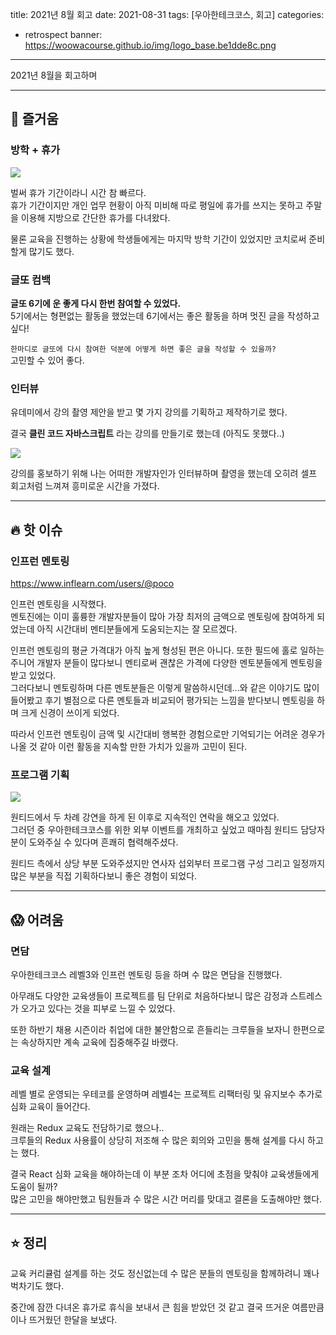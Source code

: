 title: 2021년 8월 회고
date: 2021-08-31
tags: [우아한테크코스, 회고]
categories:
- retrospect
banner: https://woowacourse.github.io/img/logo_base.be1dde8c.png

---

2021년 8월을 회고하며

<!-- more -->

---

## 🤩 즐거움

### 방학 + 휴가

![](https://lh3.googleusercontent.com/-BQzMG4UbOYs/YT3zgGVtssI/AAAAAAAAl4g/I4s6i1z_ixgnarv3RNZl9ssm4OHljMpEwCLcBGAsYHQ/238812235.jpg)

벌써 휴가 기간이라니 시간 참 빠르다.  
휴가 기간이지만 개인 업무 현황이 아직 미비해 따로 평일에 휴가를 쓰지는 못하고 주말을 이용해 지방으로 간단한 휴가를 다녀왔다.

물론 교육을 진행하는 상황에 학생들에게는 마지막 방학 기간이 있었지만 코치로써 준비할게 많기도 했다.

### 글또 컴백

**글또 6기에 운 좋게 다시 한번 참여할 수 있었다.**  
5기에서는 형편없는 활동을 했었는데 6기에서는 좋은 활동을 하며 멋진 글을 작성하고 싶다!

`한마디로 글또에 다시 참여한 덕분에 어떻게 하면 좋은 글을 작성할 수 있을까?`  
고민할 수 있어 좋다.

### 인터뷰

유데미에서 강의 촬영 제안을 받고 몇 가지 강의를 기획하고 제작하기로 했다.

결국 **클린 코드 자바스크립트** 라는 강의를 만들기로 했는데 (아직도 못했다..)

![](https://lh3.googleusercontent.com/-u5gD2q-KFXc/YT32vy6kr9I/AAAAAAAAl4o/vTCrZ-2AYvs_C4xxAZj6XJ8TfkseCHdsQCLcBGAsYHQ/clean-code-js-cover-img.png)

강의를 홍보하기 위해 나는 어떠한 개발자인가 인터뷰하며 촬영을 했는데 오히려 셀프 회고처럼 느껴져 흥미로운 시간을 가졌다.

---

## 🔥 핫 이슈

### 인프런 멘토링

https://www.inflearn.com/users/@poco

인프런 멘토링을 시작했다.  
멘토진에는 이미 훌륭한 개발자분들이 많아 가장 최저의 금액으로 멘토링에 참여하게 되었는데 아직 시간대비 멘티분들에게 도움되는지는 잘 모르겠다.

인프런 멘토링의 평균 가격대가 아직 높게 형성된 편은 아니다. 또한 필드에 홀로 일하는 주니어 개발자 분들이 많다보니 멘티로써 괜찮은 가격에 다양한 멘토분들에게 멘토링을 받고 있었다.  
그러다보니 멘토링하며 다른 멘토분들은 이렇게 말씀하시던데...와 같은 이야기도 많이 들어봤고 후기 별점으로 다른 멘토들과 비교되어 평가되는 느낌을 받다보니 멘토링을 하며 크게 신경이 쓰이게 되었다.

따라서 인프런 멘토링이 금액 및 시간대비 행복한 경험으로만 기억되기는 어려운 경우가 나올 것 같아 이런 활동을 지속할 만한 가치가 있을까 고민이 된다.

### 프로그램 기획

![](https://static.wanted.co.kr/images/events/1469/00193013.jpg)

원티드에서 두 차례 강연을 하게 된 이후로 지속적인 연락을 해오고 있었다.  
그러던 중 우아한테크코스를 위한 외부 이벤트를 개최하고 싶었고 때마침 원티드 담당자분이 도와주실 수 있다며 흔쾌히 협력해주셨다.  

원티드 측에서 상당 부분 도와주셨지만 연사자 섭외부터 프로그램 구성 그리고 일정까지 많은 부분을 직접 기획하다보니 좋은 경험이 되었다.

---

## 😱 어려움

### 면담

우아한테크코스 레벨3와 인프런 멘토링 등을 하며 수 많은 면담을 진행했다.

아무래도 다양한 교육생들이 프로젝트를 팀 단위로 처음하다보니 많은 감정과 스트레스가 오가고 있다는 것을 피부로 느낄 수 있었다.

또한 하반기 채용 시즌이라 취업에 대한 불안함으로 흔들리는 크루들을 보자니 한편으로는 속상하지만 계속 교육에 집중해주길 바랬다.


### 교육 설계

레벨 별로 운영되는 우테코를 운영하며 레벨4는 프로젝트 리팩터링 및 유지보수 추가로 심화 교육이 들어간다.

원래는 Redux 교육도 전담하기로 했으나..  
크루들의 Redux 사용률이 상당히 저조해 수 많은 회의와 고민을 통해 설계를 다시 하고는 했다.

결국 React 심화 교육을 해야하는데 이 부분 조차 어디에 초점을 맞춰야 교육생들에게 도움이 될까?  
많은 고민을 해야만했고 팀원들과 수 많은 시간 머리를 맞대고 결론을 도출해야만 했다.

---

## ⭐️ 정리

교육 커리큘럼 설계를 하는 것도 정신없는데 수 많은 분들의 멘토링을 함께하려니 꽤나 벅차기도 했다.

중간에 잠깐 다녀온 휴가로 휴식을 보내서 큰 힘을 받았던 것 같고 결국 뜨거운 여름만큼이나 뜨거웠던 한달을 보냈다.